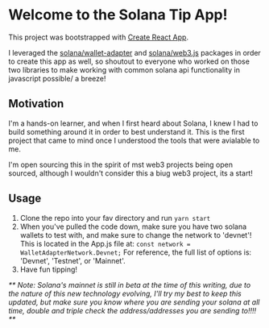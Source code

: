 # Welcome to the Solana Tip App!

This project was bootstrapped with [Create React App](https://github.com/facebook/create-react-app).

I leveraged the [solana/wallet-adapter](https://github.com/solana-labs/wallet-adapter) and [solana/web3.js](https://github.com/solana-labs/solana-web3.js) packages in order to create this app as well, so shoutout to everyone who worked on those two libraries to make working with common solana api functionality in javascript possible/ a breeze!

## Motivation
I'm a hands-on learner, and when I first heard about Solana, I knew I had to build something around it in order to best understand it. This is the first project that came to mind once I understood the tools that were avialable to me.

I'm open sourcing this in the spirit of mst web3 projects being open sourced, although I wouldn't consider this a biug web3 project, its a start!

## Usage
1. Clone the repo into your fav directory and run `yarn start`
2. When you've pulled the code down, make sure you have two solana wallets to test with, and make sure to change the network to 'devnet'! This is located in the App.js file at:
`const network = WalletAdapterNetwork.Devnet;`
For reference, the full list of options is: 'Devnet', 'Testnet', or 'Mainnet'.
3. Have fun tipping!



_** Note: Solana's mainnet is still in beta at the time of this writing, due to the nature of this new technology evolving, I'll try my best to keep this updated, but make sure you know where you are sending your solana at all time, double and triple check the address/addresses you are sending to!!!! **_



